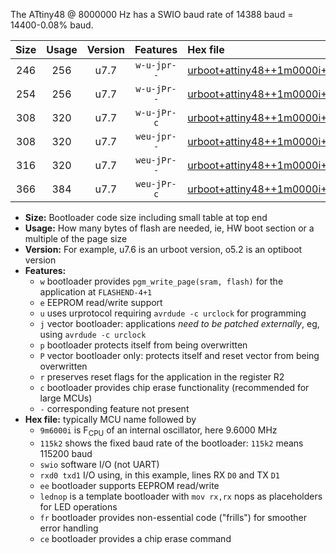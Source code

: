 The ATtiny48 @ 8000000 Hz has a SWIO baud rate of 14388 baud = 14400-0.08% baud.

|Size|Usage|Version|Features|Hex file|
|:-:|:-:|:-:|:-:|:--|
|246|256|u7.7|`w-u-jpr--`|[urboot+attiny48++1m0000i++++1k8_swio_rxb0_txb1_lednop.hex](https://raw.githubusercontent.com/stefanrueger/urboot.hex/main/mcus/attiny48/internal_oscillator/fint++1m0000_Hz/br++++1k8_bps/urboot+attiny48++1m0000i++++1k8_swio_rxb0_txb1_lednop.hex)|
|254|256|u7.7|`w-u-jPr--`|[urboot+attiny48++1m0000i++++1k8_swio_rxb0_txb1.hex](https://raw.githubusercontent.com/stefanrueger/urboot.hex/main/mcus/attiny48/internal_oscillator/fint++1m0000_Hz/br++++1k8_bps/urboot+attiny48++1m0000i++++1k8_swio_rxb0_txb1.hex)|
|308|320|u7.7|`w-u-jPr-c`|[urboot+attiny48++1m0000i++++1k8_swio_rxb0_txb1_lednop_fr_ce.hex](https://raw.githubusercontent.com/stefanrueger/urboot.hex/main/mcus/attiny48/internal_oscillator/fint++1m0000_Hz/br++++1k8_bps/urboot+attiny48++1m0000i++++1k8_swio_rxb0_txb1_lednop_fr_ce.hex)|
|308|320|u7.7|`weu-jpr--`|[urboot+attiny48++1m0000i++++1k8_swio_rxb0_txb1_ee_lednop.hex](https://raw.githubusercontent.com/stefanrueger/urboot.hex/main/mcus/attiny48/internal_oscillator/fint++1m0000_Hz/br++++1k8_bps/urboot+attiny48++1m0000i++++1k8_swio_rxb0_txb1_ee_lednop.hex)|
|316|320|u7.7|`weu-jPr--`|[urboot+attiny48++1m0000i++++1k8_swio_rxb0_txb1_ee.hex](https://raw.githubusercontent.com/stefanrueger/urboot.hex/main/mcus/attiny48/internal_oscillator/fint++1m0000_Hz/br++++1k8_bps/urboot+attiny48++1m0000i++++1k8_swio_rxb0_txb1_ee.hex)|
|366|384|u7.7|`weu-jPr-c`|[urboot+attiny48++1m0000i++++1k8_swio_rxb0_txb1_ee_lednop_fr_ce.hex](https://raw.githubusercontent.com/stefanrueger/urboot.hex/main/mcus/attiny48/internal_oscillator/fint++1m0000_Hz/br++++1k8_bps/urboot+attiny48++1m0000i++++1k8_swio_rxb0_txb1_ee_lednop_fr_ce.hex)|

- **Size:** Bootloader code size including small table at top end
- **Usage:** How many bytes of flash are needed, ie, HW boot section or a multiple of the page size
- **Version:** For example, u7.6 is an urboot version, o5.2 is an optiboot version
- **Features:**
  + `w` bootloader provides `pgm_write_page(sram, flash)` for the application at `FLASHEND-4+1`
  + `e` EEPROM read/write support
  + `u` uses urprotocol requiring `avrdude -c urclock` for programming
  + `j` vector bootloader: applications *need to be patched externally*, eg, using `avrdude -c urclock`
  + `p` bootloader protects itself from being overwritten
  + `P` vector bootloader only: protects itself and reset vector from being overwritten
  + `r` preserves reset flags for the application in the register R2
  + `c` bootloader provides chip erase functionality (recommended for large MCUs)
  + `-` corresponding feature not present
- **Hex file:** typically MCU name followed by
  + `9m6000i` is F<sub>CPU</sub> of an internal oscillator, here 9.6000 MHz
  + `115k2` shows the fixed baud rate of the bootloader: `115k2` means 115200 baud
  + `swio` software I/O (not UART)
  + `rxd0 txd1` I/O using, in this example, lines RX `D0` and TX `D1`
  + `ee` bootloader supports EEPROM read/write
  + `lednop` is a template bootloader with `mov rx,rx` nops as placeholders for LED operations
  + `fr` bootloader provides non-essential code ("frills") for smoother error handling
  + `ce` bootloader provides a chip erase command
